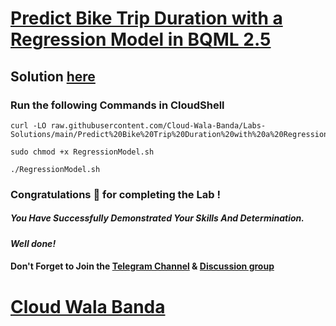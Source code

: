# [Predict Bike Trip Duration with a Regression Model in BQML 2.5](https://www.cloudskillsboost.google/course_templates/55/labs/488491)

## Solution [here](https://youtu.be/FUfOIu1Gy8s)

### Run the following Commands in CloudShell
```
curl -LO raw.githubusercontent.com/Cloud-Wala-Banda/Labs-Solutions/main/Predict%20Bike%20Trip%20Duration%20with%20a%20Regression%20Model%20in%20BQML%202.5/RegressionModel.sh

sudo chmod +x RegressionModel.sh

./RegressionModel.sh
```
### Congratulations 🎉 for completing the Lab !

##### *You Have Successfully Demonstrated Your Skills And Determination.*

#### *Well done!*

#### Don't Forget to Join the [Telegram Channel](https://t.me/cloudwalabanda) & [Discussion group](https://t.me/cloudwalabandachats)

# [Cloud Wala Banda](https://www.youtube.com/@cloudwalabanda)
